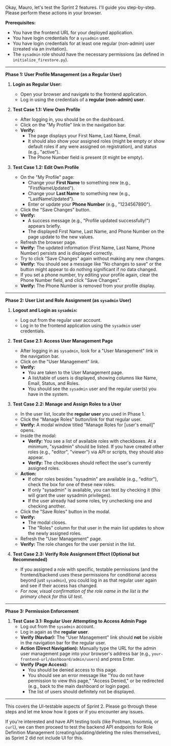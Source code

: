 Okay, Mauro, let's test the Sprint 2 features. I'll guide you step-by-step. Please perform these actions in your browser.

**Prerequisites:**
*   You have the frontend URL for your deployed application.
*   You have login credentials for a `sysadmin` user.
*   You have login credentials for at least one regular (non-admin) user (created via an invitation).
*   The `sysadmin` role should have the necessary permissions (as defined in `initialize_firestore.py`).

---

**Phase 1: User Profile Management (as a Regular User)**

1.  **Login as Regular User:**
    *   Open your browser and navigate to the frontend application.
    *   Log in using the credentials of a **regular (non-admin) user**.

2.  **Test Case 1.1: View Own Profile**
    *   After logging in, you should be on the dashboard.
    *   Click on the "My Profile" link in the navigation bar.
    *   **Verify:**
        *   The page displays your First Name, Last Name, Email.
        *   It should also show your assigned roles (might be empty or show default roles if any were assigned on registration), and status (e.g., "active").
        *   The Phone Number field is present (it might be empty).

3.  **Test Case 1.2: Edit Own Profile**
    *   On the "My Profile" page:
        *   Change your **First Name** to something new (e.g., "FirstNameUpdated").
        *   Change your **Last Name** to something new (e.g., "LastNameUpdated").
        *   Enter or update your **Phone Number** (e.g., "1234567890").
    *   Click the "Save Changes" button.
    *   **Verify:**
        *   A success message (e.g., "Profile updated successfully!") appears briefly.
        *   The displayed First Name, Last Name, and Phone Number on the page update to the new values.
    *   Refresh the browser page.
    *   **Verify:** The updated information (First Name, Last Name, Phone Number) persists and is displayed correctly.
    *   Try to click "Save Changes" again without making any new changes.
    *   **Verify:** You should see a message like "No changes to save" or the button might appear to do nothing significant if no data changed.
    *   If you set a phone number, try editing your profile again, clear the Phone Number field, and click "Save Changes".
    *   **Verify:** The Phone Number is removed from your profile display.

---

**Phase 2: User List and Role Assignment (as `sysadmin` User)**

1.  **Logout and Login as `sysadmin`:**
    *   Log out from the regular user account.
    *   Log in to the frontend application using the `sysadmin` user credentials.

2.  **Test Case 2.1: Access User Management Page**
    *   After logging in as `sysadmin`, look for a "User Management" link in the navigation bar.
    *   Click on the "User Management" link.
    *   **Verify:**
        *   You are taken to the User Management page.
        *   A list/table of users is displayed, showing columns like Name, Email, Status, and Roles.
        *   You should see the `sysadmin` user and the regular user(s) you have in the system.

3.  **Test Case 2.2: Manage and Assign Roles to a User**
    *   In the user list, locate the **regular user** you used in Phase 1.
    *   Click the "Manage Roles" button/link for that regular user.
    *   **Verify:** A modal window titled "Manage Roles for [user's email]" opens.
    *   Inside the modal:
        *   **Verify:** You see a list of available roles with checkboxes. At a minimum, "sysadmin" should be listed. If you have created other roles (e.g., "editor", "viewer") via API or scripts, they should also appear.
        *   **Verify:** The checkboxes should reflect the user's currently assigned roles.
    *   **Action:**
        *   If other roles besides "sysadmin" are available (e.g., "editor"), check the box for one of these new roles.
        *   If only "sysadmin" is available, you can test by checking it (this will grant the user sysadmin privileges).
        *   If the user already had some roles, try unchecking one and checking another.
    *   Click the "Save Roles" button in the modal.
    *   **Verify:**
        *   The modal closes.
        *   The "Roles" column for that user in the main list updates to show the newly assigned roles.
    *   Refresh the "User Management" page.
    *   **Verify:** The role changes for the user persist in the list.

4.  **Test Case 2.3: Verify Role Assignment Effect (Optional but Recommended)**
    *   If you assigned a role with specific, testable permissions (and the frontend/backend uses these permissions for conditional access beyond just `sysadmin`), you could log in as that regular user again and see if their access has changed.
    *   *For now, visual confirmation of the role name in the list is the primary check for this UI test.*

---

**Phase 3: Permission Enforcement**

1.  **Test Case 3.1: Regular User Attempting to Access Admin Page**
    *   Log out from the `sysadmin` account.
    *   Log in again as the **regular user**.
    *   **Verify (Navbar):** The "User Management" link should **not** be visible in the navigation bar for the regular user.
    *   **Action (Direct Navigation):** Manually type the URL for the admin user management page into your browser's address bar (e.g., `your-frontend-url/dashboard/admin/users`) and press Enter.
    *   **Verify (Page Access):**
        *   You should be denied access to this page.
        *   You should see an error message like "You do not have permission to view this page," "Access Denied," or be redirected (e.g., back to the main dashboard or login page).
        *   The list of users should definitely not be displayed.

---

This covers the UI-testable aspects of Sprint 2. Please go through these steps and let me know how it goes or if you encounter any issues.

If you're interested and have API testing tools (like Postman, Insomnia, or `curl`), we can then proceed to test the backend API endpoints for Role Definition Management (creating/updating/deleting the roles themselves), as Sprint 2 did not include UI for this.